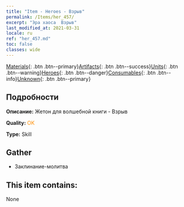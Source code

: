```yaml
---
title: "Item - Heroes - Взрыв"
permalink: /Items/her_457/
excerpt: "Эра хаоса  Взрыв"
last_modified_at: 2021-03-31
locale: ru
ref: "her_457.md"
toc: false
classes: wide
---
```

 [Materials](/ru/Items/){: .btn .btn--primary}[Artifacts](/ru/Items/Artifacts/){: .btn .btn--success}[Units](/ru/Items/Units/){: .btn .btn--warning}[Heroes](/ru/Items/Heroes/){: .btn .btn--danger}[Consumables](/ru/Items/Consumables/){: .btn .btn--info}[Unknown](/ru/Items/Unknown/){: .btn .btn--primary}

## Подробности
 **Описание:** Жетон для волшебной книги - Взрыв

 **Quality:** <span style="color: #FF8C00">OK</span>

 **Type:** Skill

## Gather

*    Заклинание-молитва 

## This item contains:

  None

